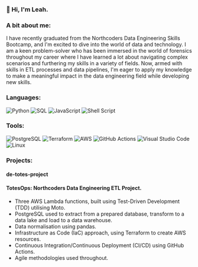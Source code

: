<h3> 👋 Hi, I'm Leah.</h3>

<h3> A bit about me:</h3>
<p>
I have recently graduated from the Northcoders Data Engineering Skills Bootcamp, and I'm excited to dive into the world of data and technology.
  I am a keen problem-solver who has been immersed in the world of forensics throughout my career where I have learned a lot about navigating complex scenarios and furthering my skills in a variety of fields. 
  Now, armed with skills in ETL processes and data pipelines, I'm eager to apply my knowledge to make a meaningful impact in the data engineering field while developing new skills. 
</p>

<h3> Languages:</h3>
<p>
<a target="_blank"><img alt="Python" src="https://img.shields.io/badge/Python-3776AB.svg?style=for-the-badge&logo=Python&logoColor=white"/></a> 
<a target="_blank"><img alt="SQL" src="https://img.shields.io/badge/SQL-3776AB.svg?style=for-the-badge&logo=microsoft-sql-server&logoColor=white"/></a>
<a target="_blank"><img alt="JavaScript" src="https://img.shields.io/badge/javascript-%23323330.svg?style=for-the-badge&logo=javascript&logoColor=%23F7DF1E"/></a>
<a target="_blank"><img alt="Shell Script" src="https://img.shields.io/badge/shell_script-%23121011.svg?style=for-the-badge&logo=gnu-bash&logoColor=white"/></a> 
</p>

<h3> Tools:</h3>
<p>
<a target="_blank"><img alt="PostgreSQL" src="https://img.shields.io/badge/postgres-%23316192.svg?style=for-the-badge&logo=postgresql&logoColor=white"/></a>
<a target="_blank"><img alt="Terraform" src="https://img.shields.io/badge/terraform-%235835CC.svg?style=for-the-badge&logo=terraform&logoColor=white"/></a>
<a target="_blank"><img alt="AWS" src="https://img.shields.io/badge/AWS-%23FF9900.svg?style=for-the-badge&logo=amazon-aws&logoColor=white"/></a>
<a target="_blank"><img alt="GitHub Actions" src="https://img.shields.io/badge/github%20actions-%232671E5.svg?style=for-the-badge&logo=githubactions&logoColor=white"/></a>
<a target="_blank"><img alt="Visual Studio Code" src="https://img.shields.io/badge/Visual%20Studio%20Code-007ACC.svg?style=for-the-badge&logo=Visual-Studio-Code&logoColor=white"/></a>
<a target="_blank"><img alt="Linux" src="https://img.shields.io/badge/Linux-FCC624?style=for-the-badge&logo=linux&logoColor=black"/></a> 
</p>

<h3> Projects:</h3>
<p>
<h4>de-totes-project</h4>
<h4>TotesOps: Northcoders Data Engineering ETL Project.</h4>

  - Three AWS Lambda functions, built using Test-Driven Development (TDD) utilising Moto.
  - PostgreSQL used to extract from a prepared database, transform to a data lake and load to a data warehouse.
  - Data normalisation using pandas.
  - Infrastructure as Code (IaC) approach, using Terraform to create AWS resources.
  - Continuous Integration/Continuous Deployment (CI/CD) using GitHub Actions.
  - Agile methodologies used throughout.


</p>
